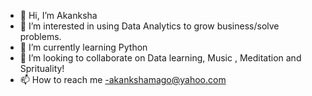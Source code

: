 - 👋 Hi, I’m Akanksha
- 👀 I’m interested in using Data Analytics to grow business/solve problems.
- 🌱 I’m currently learning Python
- 💞️ I’m looking to collaborate on Data learning, Music , Meditation and Sprituality!
- 📫 How to reach me -akankshamago@yahoo.com

<!---
AkankshaUSA/AkankshaUSA is a ✨ special ✨ repository because its `README.md` (this file) appears on your GitHub profile.
You can click the Preview link to take a look at your changes.
--->

